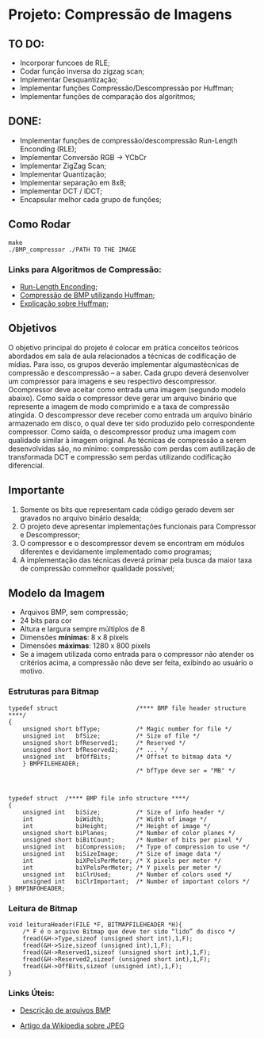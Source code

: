 # Projeto: Compressão de Imagens

## **TO DO**:
 - Incorporar funcoes de RLE;
 - Codar função inversa do zigzag scan;
 - Implementar Desquantização;
 - Implementar funções Compressão/Descompressão por Huffman;
 - Implementar funções de comparação dos algoritmos;

## **DONE**:
 - Implementar funções de compressão/descompressão Run-Length Enconding (RLE);
 - Implementar Conversão RGB -> YCbCr
 - Implementar ZigZag Scan;
 - Implementar Quantização;
 - Implementar separação em 8x8;
 - Implementar DCT / IDCT;
 - Encapsular melhor cada grupo de funções;

## Como Rodar
	make
	./BMP_compressor ./PATH TO THE IMAGE


### Links para Algoritmos de Compressão:
 - [Run-Length Enconding](https://en.wikipedia.org/wiki/Run-length_encoding);
 - [Compressão de BMP utilizando Huffman](https://www.geeksforgeeks.org/image-compression-using-huffman-coding/);
 - [Explicação sobre Huffman](https://en.wikipedia.org/wiki/Run-length_encoding);
 

## Objetivos

O objetivo principal do projeto é colocar em prática conceitos teóricos abordados em sala de aula relacionados   a   técnicas   de   codificação   de   mídias.   Para   isso,   os   grupos   deverão   implementar   algumastécnicas de compressão e descompressão – a saber.
Cada grupo deverá desenvolver um compressor para imagens e seu respectivo descompressor. Ocompressor deve aceitar como entrada uma imagem (segundo modelo abaixo). Como saída o compressor deve gerar um arquivo binário que represente a imagem de modo comprimido e a taxa de compressão atingida.
O descompressor deve receber como entrada  um arquivo binário  armazenado  em disco, o qual deve   ter   sido   produzido   pelo   correspondente   compressor.   Como   saída,   o   descompressor   produz   uma imagem com qualidade similar à imagem original.
As técnicas de compressão a serem desenvolvidas são, no mínimo: compressão com perdas com autilização de transformada DCT e compressão sem perdas utilizando codificação diferencial.	


## Importante

1. Somente os bits que representam cada código gerado devem ser gravados no arquivo binário desaída;
2. O projeto deve apresentar implementações funcionais para Compressor e Descompressor;
3. O compressor e o descompressor devem se encontram em módulos diferentes e devidamente implementado como programas;
4. A   implementação   das   técnicas   deverá   primar   pela   busca   da   maior   taxa   de   compressão   commelhor qualidade possível;


## Modelo da Imagem
- Arquivos BMP, sem compressão;
- 24 bits para cor
- Altura e largura sempre múltiplos de 8
- Dimensões **mínimas**: 8 x 8 pixels
- Dimensões **máximas**: 1280 x 800 pixels
- Se a imagem utilizada como entrada para o compressor não atender os critérios acima, a compressão não deve ser feita, exibindo ao usuário o motivo.

### Estruturas para Bitmap


	typedef struct 						/**** BMP file header structure ****/    
	{
		unsigned short bfType;			/* Magic number for file */ 
		unsigned int   bfSize;			/* Size of file */ 
		unsigned short bfReserved1;		/* Reserved */
		unsigned short bfReserved2;		/* ... */
		unsigned int   bfOffBits;		/* Offset to bitmap data */
		} BMPFILEHEADER;
										/* bfType deve ser = "MB" */



	typedef struct  /**** BMP file info structure ****/
	{
		unsigned int   biSize;			/* Size of info header */
		int 	 	   biWidth;    		/* Width of image */
		int   		   biHeight;   		/* Height of image */
		unsigned short biPlanes;		/* Number of color planes */
		unsigned short biBitCount;		/* Number of bits per pixel */
		unsigned int   biCompression;	/* Type of compression to use */
		unsigned int   biSizeImage;		/* Size of image data */
		int            biXPelsPerMeter;	/* X pixels per meter */ 
		int            biYPelsPerMeter;	/* Y pixels per meter */
		unsigned int   biClrUsed;		/* Number of colors used */
		unsigned int   biClrImportant;	/* Number of important colors */
	} BMPINFOHEADER;


### Leitura de Bitmap

	void leituraHeader(FILE *F, BITMAPFILEHEADER *H){
		/* F é o arquivo Bitmap que deve ter sido “lido” do disco */
		fread(&H->Type,sizeof (unsigned short int),1,F);
		fread(&H->Size,sizeof (unsigned int),1,F);
		fread(&H->Reserved1,sizeof (unsigned short int),1,F);
		fread(&H->Reserved2,sizeof (unsigned short int),1,F); 
		fread(&H->OffBits,sizeof (unsigned int),1,F);
	}


### Links Úteis:
<!--  - [Compressão de BMP utilizando Huffman](https://www.geeksforgeeks.org/image-compression-using-huffman-coding/) -->
 - [Descrição de arquivos BMP](http://paulbourke.net/dataformats/bmp/)
 <!-- - [Aula com Informações sobre o processo JPEG](https://ae4.tidia-ae.usp.br/access/content/group/d06ef1d7-9569-4321-91f3-7e9a644c6e50/Slides%20das%20Aulas/aula_jpeg.pdf) -->
 - [Artigo da Wikipedia sobre JPEG](https://en.wikipedia.org/wiki/JPEG)

